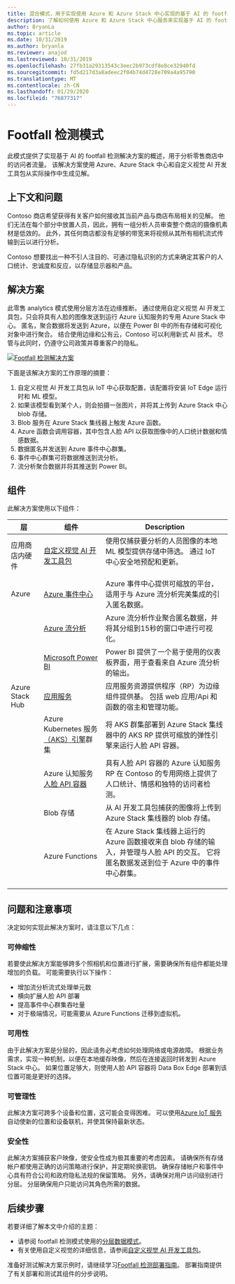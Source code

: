 ```yaml
---
title: 混合模式，用于实现使用 Azure 和 Azure Stack 中心实现的基于 AI 的 footfall 检测。
description: 了解如何使用 Azure 和 Azure Stack 中心服务来实现基于 AI 的 footfall 检测解决方案，以便分析零售商店流量。
author: BryanLa
ms.topic: article
ms.date: 10/31/2019
ms.author: bryanla
ms.reviewer: anajod
ms.lastreviewed: 10/31/2019
ms.openlocfilehash: 27fb31a29313543c3eec2b973cdf8e8ce32940fd
ms.sourcegitcommit: fd5d217d3a8adeec2f04b74d4728e709a4a95790
ms.translationtype: MT
ms.contentlocale: zh-CN
ms.lasthandoff: 01/29/2020
ms.locfileid: "76877317"
---
```

# <a name="footfall-detection-pattern"></a>Footfall 检测模式

此模式提供了实现基于 AI 的 footfall 检测解决方案的概述，用于分析零售商店中的访问者流量。 该解决方案使用 Azure、Azure Stack 中心和自定义视觉 AI 开发工具包从实际操作中生成见解。

## <a name="context-and-problem"></a>上下文和问题

Contoso 商店希望获得有关客户如何接收其当前产品与商店布局相关的见解。 他们无法在每个部分中放置人员，因此，拥有一组分析人员审查整个商店的摄像机素材是低效的。 此外，其任何商店都没有足够的带宽来将视频从其所有相机流式传输到云以进行分析。 

Contoso 想要找出一种不引人注目的、可通过隐私识别的方式来确定其客户的人口统计、忠诚度和反应，以存储显示器和产品。

## <a name="solution"></a>解决方案

此零售 analytics 模式使用分层方法在边缘推断。 通过使用自定义视觉 AI 开发工具包，只会将具有人脸的图像发送到运行 Azure 认知服务的专用 Azure Stack 中心。 匿名，聚合数据将发送到 Azure，以便在 Power BI 中的所有存储和可视化对象中进行聚合。 结合使用边缘和公有云，Contoso 可以利用新式 AI 技术。 尽管与此同时，仍遵守公司政策并尊重客户的隐私。

[![Footfall 检测解决方案](media/pattern-retail-footfall-detection/solution-architecture.png)](media/pattern-retail-footfall-detection/solution-architecture.png)

下面是该解决方案的工作原理的摘要： 

1. 自定义视觉 AI 开发工具包从 IoT 中心获取配置，该配置将安装 IoT Edge 运行时和 ML 模型。
2. 如果该模型看到某个人，则会拍摄一张图片，并将其上传到 Azure Stack 中心 blob 存储。 
3. Blob 服务在 Azure Stack 集线器上触发 Azure 函数。 
4. Azure 函数会调用容器，其中包含人脸 API 以获取图像中的人口统计数据和情感数据。
5. 数据匿名并发送到 Azure 事件中心群集。
6. 事件中心群集可将数据推送到流分析。
7. 流分析聚合数据并将其推送到 Power BI。

## <a name="components"></a>组件

此解决方案使用以下组件：

| 层 | 组件 | Description |
|----------|-----------|-------------|
| 应用商店内硬件 | [自定义视觉 AI 开发工具包](https://azure.github.io/Vision-AI-DevKit-Pages/) | 使用仅捕获要分析的人员图像的本地 ML 模型提供存储中筛选。 通过 IoT 中心安全地预配和更新。<br><br>|
| Azure | [Azure 事件中心](/azure/event-hubs/) | Azure 事件中心提供可缩放的平台，适用于与 Azure 流分析完美集成的引入匿名数据。 |
|  | [Azure 流分析](/azure/stream-analytics/) | Azure 流分析作业聚合匿名数据，并将其分组到15秒的窗口中进行可视化。 |
|  | [Microsoft Power BI](https://powerbi.microsoft.com/) | Power BI 提供了一个易于使用的仪表板界面，用于查看来自 Azure 流分析的输出。 |
| Azure Stack Hub | [应用服务](../operator/azure-stack-app-service-overview.md) | 应用服务资源提供程序（RP）为边缘组件提供基。 包括 web 应用/Api 和函数的宿主和管理功能。 |
| | Azure Kubernetes 服务[（AKS）引擎](https://github.com/Azure/aks-engine)群集 | 将 AKS 群集部署到 Azure Stack 集线器中的 AKS RP 提供可缩放的弹性引擎来运行人脸 API 容器。 |
| | Azure 认知服务[人脸 API 容器](/azure/cognitive-services/face/face-how-to-install-containers)| 具有人脸 API 容器的 Azure 认知服务 RP 在 Contoso 的专用网络上提供了人口统计、情感和独特的访问者检测。 |
| | Blob 存储 | 从 AI 开发工具包捕获的图像将上传到 Azure Stack 集线器的 blob 存储。 |
| | Azure Functions | 在 Azure Stack 集线器上运行的 Azure 函数接收来自 blob 存储的输入，并管理与人脸 API 的交互。 它将匿名数据发送到位于 Azure 中的事件中心群集。<br><br>|

## <a name="issues-and-considerations"></a>问题和注意事项

决定如何实现此解决方案时，请注意以下几点：

### <a name="scalability"></a>可伸缩性 

若要使此解决方案能够跨多个照相机和位置进行扩展，需要确保所有组件都能处理增加的负载。 可能需要执行以下操作：

- 增加流分析流式处理单元数
- 横向扩展人脸 API 部署
- 提高事件中心群集吞吐量
- 对于极端情况，可能需要从 Azure Functions 迁移到虚拟机。

### <a name="availability"></a>可用性

由于此解决方案是分层的，因此请务必考虑如何处理网络或电源故障。 根据业务需求，实现一种机制，以便在本地缓存映像，然后在连接返回时转发到 Azure Stack 中心。 如果位置足够大，则使用人脸 API 容器将 Data Box Edge 部署到该位置可能是更好的选择。

### <a name="manageability"></a>可管理性

此解决方案可跨多个设备和位置，这可能会变得困难。 可以使用[Azure IoT 服务](/azure/iot-fundamentals/)自动使新的位置和设备联机，并使其保持最新状态。 

### <a name="security"></a>安全性

此解决方案捕获客户映像，使安全性成为极其重要的考虑因素。 请确保所有存储帐户都使用正确的访问策略进行保护，并定期轮换密钥。 确保存储帐户和事件中心具有符合公司和政府隐私法规的保留策略。 另外，请确保对用户访问级别进行分层。 分层确保用户只能访问其角色所需的数据。

## <a name="next-steps"></a>后续步骤

若要详细了解本文中介绍的主题：
- 请参阅 footfall 检测模式使用的[分层数据模式](https://aka.ms/tiereddatadeploy)。
- 有关使用自定义视觉的详细信息，请参阅[自定义视觉 AI 开发工具包](https://azure.github.io/Vision-AI-DevKit-Pages/)。 

准备好测试解决方案示例时，请继续学习[Footfall 检测部署指南](solution-deployment-guide-retail-footfall-detection.md)。 部署指南提供了有关部署和测试其组件的分步说明。
